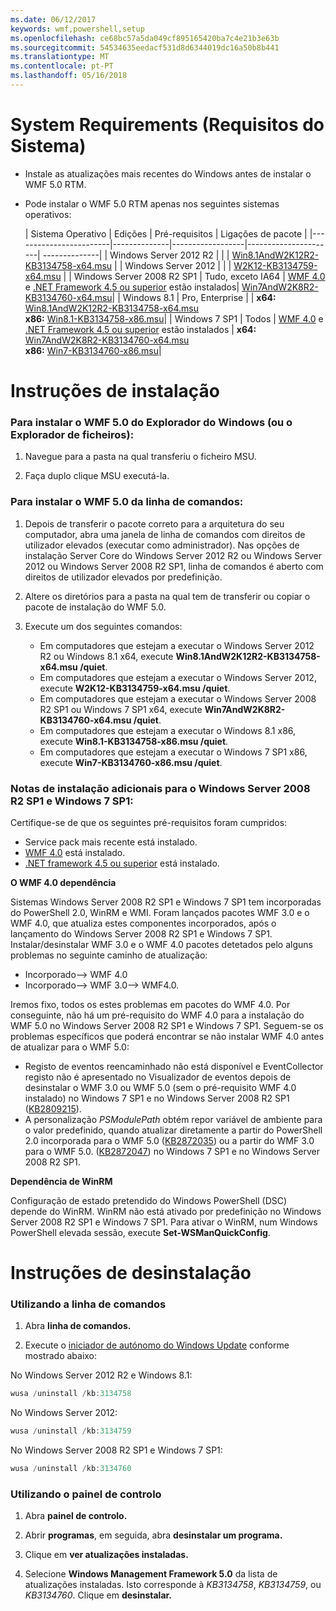 ```yaml
---
ms.date: 06/12/2017
keywords: wmf,powershell,setup
ms.openlocfilehash: ce68bc57a5da049cf895165420ba7c4e21b3e63b
ms.sourcegitcommit: 54534635eedacf531d8d6344019dc16a50b8b441
ms.translationtype: MT
ms.contentlocale: pt-PT
ms.lasthandoff: 05/16/2018
---
```

# <a name="system-requirements"></a>System Requirements (Requisitos do Sistema)

- Instale as atualizações mais recentes do Windows antes de instalar o WMF 5.0 RTM.
- Pode instalar o WMF 5.0 RTM apenas nos seguintes sistemas operativos:

    | Sistema Operativo       | Edições         | Pré-requisitos        |  Ligações de pacote |
    |------------------------|--------------|------------------|----------------------| --------------|
    | Windows Server 2012 R2 |  |  | [Win8.1AndW2K12R2-KB3134758-x64.msu](http://go.microsoft.com/fwlink/?LinkId=717507) |
    | Windows Server 2012    |  |  | [W2K12-KB3134759-x64.msu](http://go.microsoft.com/fwlink/?LinkId=717506) |
    | Windows Server 2008 R2 SP1 | Tudo, exceto IA64 | [WMF 4.0](http://www.microsoft.com/en-us/download/details.aspx?id=40855) e [.NET Framework 4.5 ou superior](https://msdn.microsoft.com/library/5a4x27ek.aspx) estão instalados| [Win7AndW2K8R2-KB3134760-x64.msu](http://go.microsoft.com/fwlink/?LinkId=717504)|
    | Windows 8.1 | Pro, Enterprise | | **x64:**  [Win8.1AndW2K12R2-KB3134758-x64.msu](http://go.microsoft.com/fwlink/?LinkId=717507) </br> **x86:**  [Win8.1-KB3134758-x86.msu](http://go.microsoft.com/fwlink/?LinkID=717963)|
    | Windows 7 SP1 | Todos | [WMF 4.0](http://www.microsoft.com/en-us/download/details.aspx?id=40855) e [.NET Framework 4.5 ou superior](https://msdn.microsoft.com/library/5a4x27ek.aspx) estão instalados | **x64:**  [Win7AndW2K8R2-KB3134760-x64.msu](http://go.microsoft.com/fwlink/?LinkId=717504)  </br> **x86:**  [Win7-KB3134760-x86.msu](http://go.microsoft.com/fwlink/?LinkID=717962)|

# <a name="installation-instructions"></a>Instruções de instalação

### <a name="to-install-wmf-50-from-windows-explorer-or-file-explorer"></a>Para instalar o WMF 5.0 do Explorador do Windows (ou o Explorador de ficheiros):

1. Navegue para a pasta na qual transferiu o ficheiro MSU.

2. Faça duplo clique MSU executá-la.

### <a name="to-install-wmf-50-from-command-prompt"></a>Para instalar o WMF 5.0 da linha de comandos:

1. Depois de transferir o pacote correto para a arquitetura do seu computador, abra uma janela de linha de comandos com direitos de utilizador elevados (executar como administrador). Nas opções de instalação Server Core do Windows Server 2012 R2 ou Windows Server 2012 ou Windows Server 2008 R2 SP1, linha de comandos é aberto com direitos de utilizador elevados por predefinição.

2. Altere os diretórios para a pasta na qual tem de transferir ou copiar o pacote de instalação do WMF 5.0.

3. Execute um dos seguintes comandos:
    - Em computadores que estejam a executar o Windows Server 2012 R2 ou Windows 8.1 x64, execute **Win8.1AndW2K12R2-KB3134758-x64.msu /quiet**.
    - Em computadores que estejam a executar o Windows Server 2012, execute **W2K12-KB3134759-x64.msu /quiet**.
    - Em computadores que estejam a executar o Windows Server 2008 R2 SP1 ou Windows 7 SP1 x64, execute **Win7AndW2K8R2-KB3134760-x64.msu /quiet**.
    - Em computadores que estejam a executar o Windows 8.1 x86, execute **Win8.1-KB3134758-x86.msu /quiet**.
    - Em computadores que estejam a executar o Windows 7 SP1 x86, execute **Win7-KB3134760-x86.msu /quiet**.

### <a name="additional-installation-notes-for-windows-server-2008-r2-sp1-and-windows-7-sp1"></a>Notas de instalação adicionais para o Windows Server 2008 R2 SP1 e Windows 7 SP1:

Certifique-se de que os seguintes pré-requisitos foram cumpridos:
- Service pack mais recente está instalado.
- [WMF 4.0](http://www.microsoft.com/en-us/download/details.aspx?id=40855) está instalado.
- [.NET framework 4.5 ou superior](https://msdn.microsoft.com/library/5a4x27ek.aspx) está instalado.

**O WMF 4.0 dependência**

Sistemas Windows Server 2008 R2 SP1 e Windows 7 SP1 tem incorporadas do PowerShell 2.0, WinRM e WMI. Foram lançados pacotes WMF 3.0 e o WMF 4.0, que atualiza estes componentes incorporados, após o lançamento do Windows Server 2008 R2 SP1 e Windows 7 SP1. Instalar/desinstalar WMF 3.0 e o WMF 4.0 pacotes detetados pelo alguns problemas no seguinte caminho de atualização:

- Incorporado--> WMF 4.0
- Incorporado--> WMF 3.0--> WMF4.0.

Iremos fixo, todos os estes problemas em pacotes do WMF 4.0. Por conseguinte, não há um pré-requisito do WMF 4.0 para a instalação do WMF 5.0 no Windows Server 2008 R2 SP1 e Windows 7 SP1. Seguem-se os problemas específicos que poderá encontrar se não instalar WMF 4.0 antes de atualizar para o WMF 5.0:

- Registo de eventos reencaminhado não está disponível e EventCollector registo não é apresentado no Visualizador de eventos depois de desinstalar o WMF 3.0 ou WMF 5.0 (sem o pré-requisito WMF 4.0 instalado) no Windows 7 SP1 e no Windows Server 2008 R2 SP1 ([KB2809215](https://support.microsoft.com/en-us/kb/2809215)).
- A personalização *PSModulePath* obtém repor variável de ambiente para o valor predefinido, quando atualizar diretamente a partir do PowerShell 2.0 incorporada para o WMF 5.0 ([KB2872035](https://support.microsoft.com/en-us/kb/2872035)) ou a partir do WMF 3.0 para o WMF 5.0. ([KB2872047](https://support.microsoft.com/en-us/kb/2872047)) no Windows 7 SP1 e no Windows Server 2008 R2 SP1.

**Dependência de WinRM**

Configuração de estado pretendido do Windows PowerShell (DSC) depende do WinRM. WinRM não está ativado por predefinição no Windows Server 2008 R2 SP1 e Windows 7 SP1. Para ativar o WinRM, num Windows PowerShell elevada sessão, execute **Set-WSManQuickConfig**.

# <a name="uninstallation-instructions"></a>Instruções de desinstalação

### <a name="using-command-prompt"></a>Utilizando a linha de comandos

1.  Abra **linha de comandos.**

2.  Execute o [iniciador de autónomo do Windows Update](https://support.microsoft.com/en-us/kb/934307) conforme mostrado abaixo:

No Windows Server 2012 R2 e Windows 8.1:
```powershell
wusa /uninstall /kb:3134758
```
No Windows Server 2012:
```powershell
wusa /uninstall /kb:3134759
```
No Windows Server 2008 R2 SP1 e Windows 7 SP1:
```powershell
wusa /uninstall /kb:3134760
```

### <a name="using-control-panel"></a>Utilizando o painel de controlo

1.  Abra **painel de controlo.**

2.  Abrir **programas**, em seguida, abra **desinstalar um programa.**

3.  Clique em **ver atualizações instaladas.**

4.  Selecione **Windows Management Framework 5.0** da lista de atualizações instaladas. Isto corresponde à *KB3134758*, *KB3134759*, ou *KB3134760*. Clique em **desinstalar.**
